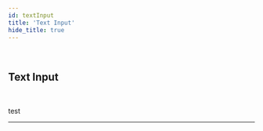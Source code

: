 ```yaml
---
id: textInput
title: 'Text Input'
hide_title: true
---
```


<br />

<div class="columnsTitle">
    <div class="column-left" style={{width: '7%'}}>
        <div class="textInputComponentSVG"></div>
    </div>
    <div class="column-right" style={{width: '93%'}}>
        <h2 style={{color:'#B174E5',margin:'0'}}>Text Input</h2>
    </div>
</div>



<br />

test 


---